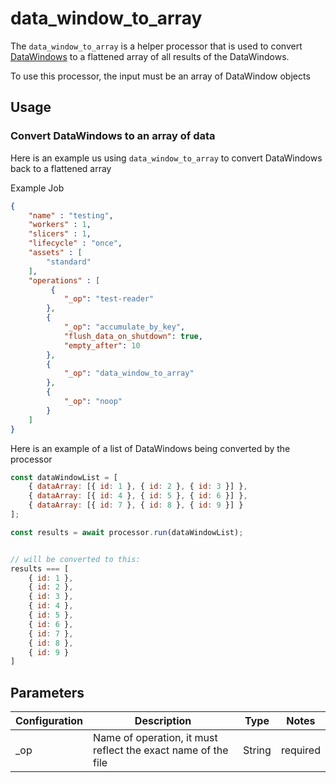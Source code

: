 # data_window_to_array

The `data_window_to_array` is a helper processor that is used to convert [DataWindows](../entity/data-window.md) to a flattened array of all results of the DataWindows.

To use this processor, the input must be an array of DataWindow objects

## Usage

### Convert DataWindows to an array of data
Here is an example us using `data_window_to_array` to convert DataWindows back to a flattened array

Example Job
```json
{
    "name" : "testing",
    "workers" : 1,
    "slicers" : 1,
    "lifecycle" : "once",
    "assets" : [
        "standard"
    ],
    "operations" : [
         {
            "_op": "test-reader"
        },
        {
            "_op": "accumulate_by_key",
            "flush_data_on_shutdown": true,
            "empty_after": 10
        },
        {
            "_op": "data_window_to_array"
        },
        {
            "_op": "noop"
        }
    ]
}
```
Here is an example of a list of DataWindows being converted by the processor
```javascript
const dataWindowList = [
    { dataArray: [{ id: 1 }, { id: 2 }, { id: 3 }] },
    { dataArray: [{ id: 4 }, { id: 5 }, { id: 6 }] },
    { dataArray: [{ id: 7 }, { id: 8 }, { id: 9 }] }
];

const results = await processor.run(dataWindowList);


// will be converted to this:
results === [
    { id: 1 },
    { id: 2 },
    { id: 3 },
    { id: 4 },
    { id: 5 },
    { id: 6 },
    { id: 7 },
    { id: 8 },
    { id: 9 }
]
```


## Parameters

| Configuration | Description | Type |  Notes |
| --------- | -------- | ------ | ------ |
| _op | Name of operation, it must reflect the exact name of the file | String | required |
